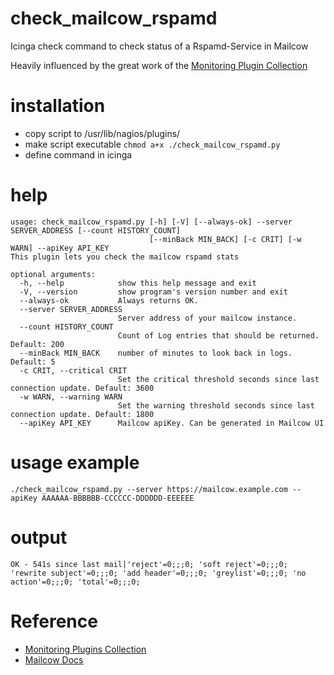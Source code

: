 # check_mailcow_rspamd
Icinga check command to check status of a Rspamd-Service in Mailcow

Heavily influenced by the great work of the [Monitoring Plugin Collection](https://github.com/Linuxfabrik/monitoring-plugins)

# installation

- copy script to /usr/lib/nagios/plugins/
- make script executable `chmod a+x ./check_mailcow_rspamd.py`
- define command in icinga

# help

```
usage: check_mailcow_rspamd.py [-h] [-V] [--always-ok] --server SERVER_ADDRESS [--count HISTORY_COUNT]
                               [--minBack MIN_BACK] [-c CRIT] [-w WARN] --apiKey API_KEY
This plugin lets you check the mailcow rspamd stats

optional arguments:
  -h, --help            show this help message and exit
  -V, --version         show program's version number and exit
  --always-ok           Always returns OK.
  --server SERVER_ADDRESS
                        Server address of your mailcow instance.
  --count HISTORY_COUNT
                        Count of Log entries that should be returned. Default: 200
  --minBack MIN_BACK    number of minutes to look back in logs. Default: 5
  -c CRIT, --critical CRIT
                        Set the critical threshold seconds since last connection update. Default: 3600
  -w WARN, --warning WARN
                        Set the warning threshold seconds since last connection update. Default: 1800
  --apiKey API_KEY      Mailcow apiKey. Can be generated in Mailcow UI
```
# usage example

```
./check_mailcow_rspamd.py --server https://mailcow.example.com --apiKey AAAAAA-BBBBBB-CCCCCC-DDDDDD-EEEEEE
```

# output

```
OK - 541s since last mail|'reject'=0;;;0; 'soft reject'=0;;;0; 'rewrite subject'=0;;;0; 'add header'=0;;;0; 'greylist'=0;;;0; 'no action'=0;;;0; 'total'=0;;;0;
```

# Reference
- [Monitoring Plugins Collection](https://github.com/Linuxfabrik/monitoring-plugins)
- [Mailcow Docs](https://docs.mailcow.email/manual-guides/Rspamd/u_e-rspamd/)
